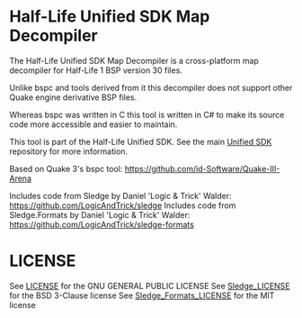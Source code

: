 # Half-Life Unified SDK Map Decompiler

The Half-Life Unified SDK Map Decompiler is a cross-platform map decompiler for Half-Life 1 BSP version 30 files.

Unlike bspc and tools derived from it this decompiler does not support other Quake engine derivative BSP files.

Whereas bspc was written in C this tool is written in C# to make its source code more accessible and easier to maintain.

This tool is part of the Half-Life Unified SDK. See the main [Unified SDK](https://github.com/SamVanheer/halflife-unified-sdk) repository for more information.

Based on Quake 3's bspc tool: https://github.com/id-Software/Quake-III-Arena

Includes code from Sledge by Daniel 'Logic & Trick' Walder: https://github.com/LogicAndTrick/sledge
Includes code from Sledge.Formats by Daniel 'Logic & Trick' Walder: https://github.com/LogicAndTrick/sledge-formats

LICENSE
=======

See [LICENSE](/LICENSE) for the GNU GENERAL PUBLIC LICENSE
See [Sledge_LICENSE](/Sledge_LICENSE) for the BSD 3-Clause license
See [Sledge_Formats_LICENSE](/Sledge_Formats_LICENSE) for the MIT license

